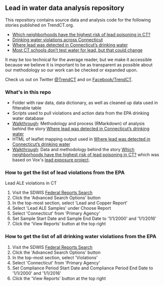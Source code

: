 
## Lead in water data analysis repository

This repository contains source data and analysis code for the following stories published on TrendCT.org. 
* [Which neighborhoods have the highest risk of lead poisoning in CT?](http://trendct.org/2016/04/08/where-the-risk-for-lead-poisoning-in-connecticut-is-highest/)
* [Drinking water violations across Connecticut](http://trendct.org/2016/04/06/drinking-water-violations-across-connecticut)
* [Where lead was detected in Connecticut’s drinking water](http://trendct.org/2016/04/04/where-lead-was-detected-in-connecticuts-drinking-water) 
* [Most CT schools don’t test water for lead, but that could change](http://ctmirror.org/2016/04/01/most-ct-schools-dont-test-water-for-lead-but-that-could-change)

It may be too technical for the average reader, but we make it accessible because we believe it is important to be as transparent as possible about our methodology so our work can be checked or expanded upon.

Check us out on Twitter [@TrendCT](http://www.trendct.org) and on [Facebook/TrendCT](https://www.facebook.com/trendct/).

### What's in this repo

* Folder with raw data, data dictionary, as well as cleaned up data used in filterable table
* Scripts used to pull violations and action data from the EPA drinking water database
* [Walkthrough](http://trendct.github.io/data/2016/03/lead-analysis/elevated_lead_levels.html): Methodology and process (RMarkdown) of analysis behind the story [Where lead was detected in Connecticut’s drinking water](http://trendct.org/2016/04/04/where-lead-was-detected-in-connecticuts-drinking-water)
* HTML of leaflet mapping output used in [Where lead was detected in Connecticut’s drinking water](http://trendct.org/2016/04/04/where-lead-was-detected-in-connecticuts-drinking-water) 
* [Walkthrough](http://trendct.github.io/data/2016/03/lead-analysis/lead_risk_analysis.html): Data and methodology behind the story [Which neighborhoods have the highest risk of lead poisoning in CT?](http://trendct.org/2016/04/08/where-the-risk-for-lead-poisoning-in-connecticut-is-highest/) which was based on Vox's [lead exposure project](https://github.com/voxmedia/data-projects/tree/master/vox-lead-exposure-risk).


### How to get the list of lead violations from the EPA

Lead ALE violations in CT

1. Visit the SDWIS [Federal Reports Search](https://ofmpub.epa.gov/apex/sfdw/f?p=108:200:::NO)
2. Click the 'Advanced Search Options' button
3. In the top-most section, select 'Lead and Copper Report'
4. Select 'Lead ALE Samples' under Choose Report
5. Select 'Connecticut' from 'Primary Agency'
6. Set Sample Start Date and Sample End Date to '1/1/2000' and '1/1/2016'
7. Click the 'View Reports' button at the top right

### How to get the list of all drinking water violations from the EPA

1. Visit the SDWIS [Federal Reports Search](https://ofmpub.epa.gov/apex/sfdw/f?p=108:200:::NO)
2. Click the 'Advanced Search Options' button
3. In the top-most section, select 'Violations'
4. Select 'Connecticut' from 'Primary Agency'
5. Set Compliance Period Start Date and Compliance Period End Date to '1/1/2000' and '1/1/2016'
6. Click the 'View Reports' button at the top right

